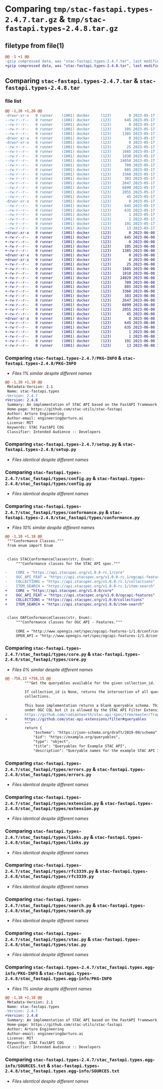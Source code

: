 # Comparing `tmp/stac-fastapi.types-2.4.7.tar.gz` & `tmp/stac-fastapi.types-2.4.8.tar.gz`

## filetype from file(1)

```diff
@@ -1 +1 @@
-gzip compressed data, was "stac-fastapi.types-2.4.7.tar", last modified: Wed May 17 15:30:40 2023, max compression
+gzip compressed data, was "stac-fastapi.types-2.4.8.tar", last modified: Thu Jun  8 19:49:40 2023, max compression
```

## Comparing `stac-fastapi.types-2.4.7.tar` & `stac-fastapi.types-2.4.8.tar`

### file list

```diff
@@ -1,26 +1,26 @@
-drwxr-xr-x   0 runner    (1001) docker     (123)        0 2023-05-17 15:30:40.268149 stac-fastapi.types-2.4.7/
--rw-r--r--   0 runner    (1001) docker     (123)      645 2023-05-17 15:30:40.268149 stac-fastapi.types-2.4.7/PKG-INFO
--rw-r--r--   0 runner    (1001) docker     (123)        0 2023-05-17 15:30:29.000000 stac-fastapi.types-2.4.7/README.md
--rw-r--r--   0 runner    (1001) docker     (123)      105 2023-05-17 15:30:40.272149 stac-fastapi.types-2.4.7/setup.cfg
--rw-r--r--   0 runner    (1001) docker     (123)     1385 2023-05-17 15:30:29.000000 stac-fastapi.types-2.4.7/setup.py
-drwxr-xr-x   0 runner    (1001) docker     (123)        0 2023-05-17 15:30:40.268149 stac-fastapi.types-2.4.7/stac_fastapi/
-drwxr-xr-x   0 runner    (1001) docker     (123)        0 2023-05-17 15:30:40.268149 stac-fastapi.types-2.4.7/stac_fastapi/types/
--rw-r--r--   0 runner    (1001) docker     (123)       25 2023-05-17 15:30:29.000000 stac-fastapi.types-2.4.7/stac_fastapi/types/__init__.py
--rw-r--r--   0 runner    (1001) docker     (123)     1685 2023-05-17 15:30:29.000000 stac-fastapi.types-2.4.7/stac_fastapi/types/config.py
--rw-r--r--   0 runner    (1001) docker     (123)     1030 2023-05-17 15:30:29.000000 stac-fastapi.types-2.4.7/stac_fastapi/types/conformance.py
--rw-r--r--   0 runner    (1001) docker     (123)    24058 2023-05-17 15:30:29.000000 stac-fastapi.types-2.4.7/stac_fastapi/types/core.py
--rw-r--r--   0 runner    (1001) docker     (123)      709 2023-05-17 15:30:29.000000 stac-fastapi.types-2.4.7/stac_fastapi/types/errors.py
--rw-r--r--   0 runner    (1001) docker     (123)      885 2023-05-17 15:30:29.000000 stac-fastapi.types-2.4.7/stac_fastapi/types/extension.py
--rw-r--r--   0 runner    (1001) docker     (123)     3360 2023-05-17 15:30:29.000000 stac-fastapi.types-2.4.7/stac_fastapi/types/links.py
--rw-r--r--   0 runner    (1001) docker     (123)      383 2023-05-17 15:30:29.000000 stac-fastapi.types-2.4.7/stac_fastapi/types/requests.py
--rw-r--r--   0 runner    (1001) docker     (123)     2647 2023-05-17 15:30:29.000000 stac-fastapi.types-2.4.7/stac_fastapi/types/rfc3339.py
--rw-r--r--   0 runner    (1001) docker     (123)     6899 2023-05-17 15:30:29.000000 stac-fastapi.types-2.4.7/stac_fastapi/types/search.py
--rw-r--r--   0 runner    (1001) docker     (123)     2055 2023-05-17 15:30:29.000000 stac-fastapi.types-2.4.7/stac_fastapi/types/stac.py
--rw-r--r--   0 runner    (1001) docker     (123)       45 2023-05-17 15:30:29.000000 stac-fastapi.types-2.4.7/stac_fastapi/types/version.py
-drwxr-xr-x   0 runner    (1001) docker     (123)        0 2023-05-17 15:30:40.268149 stac-fastapi.types-2.4.7/stac_fastapi.types.egg-info/
--rw-r--r--   0 runner    (1001) docker     (123)      645 2023-05-17 15:30:40.000000 stac-fastapi.types-2.4.7/stac_fastapi.types.egg-info/PKG-INFO
--rw-r--r--   0 runner    (1001) docker     (123)      635 2023-05-17 15:30:40.000000 stac-fastapi.types-2.4.7/stac_fastapi.types.egg-info/SOURCES.txt
--rw-r--r--   0 runner    (1001) docker     (123)        1 2023-05-17 15:30:40.000000 stac-fastapi.types-2.4.7/stac_fastapi.types.egg-info/dependency_links.txt
--rw-r--r--   0 runner    (1001) docker     (123)        1 2023-05-17 15:30:40.000000 stac-fastapi.types-2.4.7/stac_fastapi.types.egg-info/not-zip-safe
--rw-r--r--   0 runner    (1001) docker     (123)      191 2023-05-17 15:30:40.000000 stac-fastapi.types-2.4.7/stac_fastapi.types.egg-info/requires.txt
--rw-r--r--   0 runner    (1001) docker     (123)       13 2023-05-17 15:30:40.000000 stac-fastapi.types-2.4.7/stac_fastapi.types.egg-info/top_level.txt
+drwxr-xr-x   0 runner    (1001) docker     (123)        0 2023-06-08 19:49:40.563632 stac-fastapi.types-2.4.8/
+-rw-r--r--   0 runner    (1001) docker     (123)      645 2023-06-08 19:49:40.563632 stac-fastapi.types-2.4.8/PKG-INFO
+-rw-r--r--   0 runner    (1001) docker     (123)        0 2023-06-08 19:49:31.000000 stac-fastapi.types-2.4.8/README.md
+-rw-r--r--   0 runner    (1001) docker     (123)      105 2023-06-08 19:49:40.563632 stac-fastapi.types-2.4.8/setup.cfg
+-rw-r--r--   0 runner    (1001) docker     (123)     1385 2023-06-08 19:49:31.000000 stac-fastapi.types-2.4.8/setup.py
+drwxr-xr-x   0 runner    (1001) docker     (123)        0 2023-06-08 19:49:40.563632 stac-fastapi.types-2.4.8/stac_fastapi/
+drwxr-xr-x   0 runner    (1001) docker     (123)        0 2023-06-08 19:49:40.563632 stac-fastapi.types-2.4.8/stac_fastapi/types/
+-rw-r--r--   0 runner    (1001) docker     (123)       25 2023-06-08 19:49:31.000000 stac-fastapi.types-2.4.8/stac_fastapi/types/__init__.py
+-rw-r--r--   0 runner    (1001) docker     (123)     1685 2023-06-08 19:49:31.000000 stac-fastapi.types-2.4.8/stac_fastapi/types/config.py
+-rw-r--r--   0 runner    (1001) docker     (123)     1010 2023-06-08 19:49:31.000000 stac-fastapi.types-2.4.8/stac_fastapi/types/conformance.py
+-rw-r--r--   0 runner    (1001) docker     (123)    24029 2023-06-08 19:49:31.000000 stac-fastapi.types-2.4.8/stac_fastapi/types/core.py
+-rw-r--r--   0 runner    (1001) docker     (123)      709 2023-06-08 19:49:31.000000 stac-fastapi.types-2.4.8/stac_fastapi/types/errors.py
+-rw-r--r--   0 runner    (1001) docker     (123)      885 2023-06-08 19:49:31.000000 stac-fastapi.types-2.4.8/stac_fastapi/types/extension.py
+-rw-r--r--   0 runner    (1001) docker     (123)     3360 2023-06-08 19:49:31.000000 stac-fastapi.types-2.4.8/stac_fastapi/types/links.py
+-rw-r--r--   0 runner    (1001) docker     (123)      383 2023-06-08 19:49:31.000000 stac-fastapi.types-2.4.8/stac_fastapi/types/requests.py
+-rw-r--r--   0 runner    (1001) docker     (123)     2647 2023-06-08 19:49:31.000000 stac-fastapi.types-2.4.8/stac_fastapi/types/rfc3339.py
+-rw-r--r--   0 runner    (1001) docker     (123)     6899 2023-06-08 19:49:31.000000 stac-fastapi.types-2.4.8/stac_fastapi/types/search.py
+-rw-r--r--   0 runner    (1001) docker     (123)     2055 2023-06-08 19:49:31.000000 stac-fastapi.types-2.4.8/stac_fastapi/types/stac.py
+-rw-r--r--   0 runner    (1001) docker     (123)       45 2023-06-08 19:49:31.000000 stac-fastapi.types-2.4.8/stac_fastapi/types/version.py
+drwxr-xr-x   0 runner    (1001) docker     (123)        0 2023-06-08 19:49:40.563632 stac-fastapi.types-2.4.8/stac_fastapi.types.egg-info/
+-rw-r--r--   0 runner    (1001) docker     (123)      645 2023-06-08 19:49:40.000000 stac-fastapi.types-2.4.8/stac_fastapi.types.egg-info/PKG-INFO
+-rw-r--r--   0 runner    (1001) docker     (123)      635 2023-06-08 19:49:40.000000 stac-fastapi.types-2.4.8/stac_fastapi.types.egg-info/SOURCES.txt
+-rw-r--r--   0 runner    (1001) docker     (123)        1 2023-06-08 19:49:40.000000 stac-fastapi.types-2.4.8/stac_fastapi.types.egg-info/dependency_links.txt
+-rw-r--r--   0 runner    (1001) docker     (123)        1 2023-06-08 19:49:40.000000 stac-fastapi.types-2.4.8/stac_fastapi.types.egg-info/not-zip-safe
+-rw-r--r--   0 runner    (1001) docker     (123)      191 2023-06-08 19:49:40.000000 stac-fastapi.types-2.4.8/stac_fastapi.types.egg-info/requires.txt
+-rw-r--r--   0 runner    (1001) docker     (123)       13 2023-06-08 19:49:40.000000 stac-fastapi.types-2.4.8/stac_fastapi.types.egg-info/top_level.txt
```

### Comparing `stac-fastapi.types-2.4.7/PKG-INFO` & `stac-fastapi.types-2.4.8/PKG-INFO`

 * *Files 1% similar despite different names*

```diff
@@ -1,10 +1,10 @@
 Metadata-Version: 2.1
 Name: stac-fastapi.types
-Version: 2.4.7
+Version: 2.4.8
 Summary: An implementation of STAC API based on the FastAPI framework.
 Home-page: https://github.com/stac-utils/stac-fastapi
 Author: Arturo Engineering
 Author-email: engineering@arturo.ai
 License: MIT
 Keywords: STAC FastAPI COG
 Classifier: Intended Audience :: Developers
```

### Comparing `stac-fastapi.types-2.4.7/setup.py` & `stac-fastapi.types-2.4.8/setup.py`

 * *Files identical despite different names*

### Comparing `stac-fastapi.types-2.4.7/stac_fastapi/types/config.py` & `stac-fastapi.types-2.4.8/stac_fastapi/types/config.py`

 * *Files identical despite different names*

### Comparing `stac-fastapi.types-2.4.7/stac_fastapi/types/conformance.py` & `stac-fastapi.types-2.4.8/stac_fastapi/types/conformance.py`

 * *Files 10% similar despite different names*

```diff
@@ -1,18 +1,18 @@
 """Conformance Classes."""
 from enum import Enum
 
 
 class STACConformanceClasses(str, Enum):
     """Conformance classes for the STAC API spec."""
 
-    CORE = "https://api.stacspec.org/v1.0.0-rc.1/core"
-    OGC_API_FEAT = "https://api.stacspec.org/v1.0.0-rc.1/ogcapi-features"
-    COLLECTIONS = "https://api.stacspec.org/v1.0.0-rc.1/collections"
-    ITEM_SEARCH = "https://api.stacspec.org/v1.0.0-rc.1/item-search"
+    CORE = "https://api.stacspec.org/v1.0.0/core"
+    OGC_API_FEAT = "https://api.stacspec.org/v1.0.0/ogcapi-features"
+    COLLECTIONS = "https://api.stacspec.org/v1.0.0/collections"
+    ITEM_SEARCH = "https://api.stacspec.org/v1.0.0/item-search"
 
 
 class OAFConformanceClasses(str, Enum):
     """Conformance classes for OGC API - Features."""
 
     CORE = "http://www.opengis.net/spec/ogcapi-features-1/1.0/conf/core"
     OPEN_API = "http://www.opengis.net/spec/ogcapi-features-1/1.0/conf/oas30"
```

### Comparing `stac-fastapi.types-2.4.7/stac_fastapi/types/core.py` & `stac-fastapi.types-2.4.8/stac_fastapi/types/core.py`

 * *Files 0% similar despite different names*

```diff
@@ -756,15 +756,15 @@
         """Get the queryables available for the given collection_id.
 
         If collection_id is None, returns the intersection of all queryables over all
         collections.
 
         This base implementation returns a blank queryable schema. This is not allowed
         under OGC CQL but it is allowed by the STAC API Filter Extension
-        https://github.com/radiantearth/stac-api-spec/tree/master/fragments/filter#queryables
+        https://github.com/stac-api-extensions/filter#queryables
         """
         return {
             "$schema": "https://json-schema.org/draft/2019-09/schema",
             "$id": "https://example.org/queryables",
             "type": "object",
             "title": "Queryables for Example STAC API",
             "description": "Queryable names for the example STAC API Item Search filter.",
```

### Comparing `stac-fastapi.types-2.4.7/stac_fastapi/types/errors.py` & `stac-fastapi.types-2.4.8/stac_fastapi/types/errors.py`

 * *Files identical despite different names*

### Comparing `stac-fastapi.types-2.4.7/stac_fastapi/types/extension.py` & `stac-fastapi.types-2.4.8/stac_fastapi/types/extension.py`

 * *Files identical despite different names*

### Comparing `stac-fastapi.types-2.4.7/stac_fastapi/types/links.py` & `stac-fastapi.types-2.4.8/stac_fastapi/types/links.py`

 * *Files identical despite different names*

### Comparing `stac-fastapi.types-2.4.7/stac_fastapi/types/rfc3339.py` & `stac-fastapi.types-2.4.8/stac_fastapi/types/rfc3339.py`

 * *Files identical despite different names*

### Comparing `stac-fastapi.types-2.4.7/stac_fastapi/types/search.py` & `stac-fastapi.types-2.4.8/stac_fastapi/types/search.py`

 * *Files identical despite different names*

### Comparing `stac-fastapi.types-2.4.7/stac_fastapi/types/stac.py` & `stac-fastapi.types-2.4.8/stac_fastapi/types/stac.py`

 * *Files identical despite different names*

### Comparing `stac-fastapi.types-2.4.7/stac_fastapi.types.egg-info/PKG-INFO` & `stac-fastapi.types-2.4.8/stac_fastapi.types.egg-info/PKG-INFO`

 * *Files 1% similar despite different names*

```diff
@@ -1,10 +1,10 @@
 Metadata-Version: 2.1
 Name: stac-fastapi.types
-Version: 2.4.7
+Version: 2.4.8
 Summary: An implementation of STAC API based on the FastAPI framework.
 Home-page: https://github.com/stac-utils/stac-fastapi
 Author: Arturo Engineering
 Author-email: engineering@arturo.ai
 License: MIT
 Keywords: STAC FastAPI COG
 Classifier: Intended Audience :: Developers
```

### Comparing `stac-fastapi.types-2.4.7/stac_fastapi.types.egg-info/SOURCES.txt` & `stac-fastapi.types-2.4.8/stac_fastapi.types.egg-info/SOURCES.txt`

 * *Files identical despite different names*

